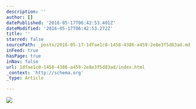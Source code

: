 ```yaml
---
description: ''
author: []
datePublished: '2016-05-17T06:42:53.401Z'
dateModified: '2016-05-17T06:42:53.272Z'
title: ''
starred: false
sourcePath: _posts/2016-05-17-1dfae1c0-1458-4386-a459-2e8e3f5d83ad.md
inFeed: true
hasPage: true
inNav: false
url: 1dfae1c0-1458-4386-a459-2e8e3f5d83ad/index.html
_context: 'http://schema.org'
_type: Article

---
```

![](https://the-grid-user-content.s3-us-west-2.amazonaws.com/6ea11740-7135-4b93-84f1-50c60ba3af83.jpg)